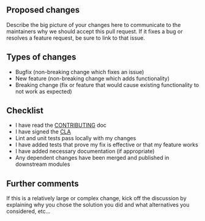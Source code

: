## Proposed changes

Describe the big picture of your changes here to communicate to the maintainers why we should accept this pull request. If it fixes a bug or resolves a feature request, be sure to link to that issue.

## Types of changes

-  Bugfix (non-breaking change which fixes an issue)
-  New feature (non-breaking change which adds functionality)
-  Breaking change (fix or feature that would cause existing functionality to not work as expected)

## Checklist

-  I have read the [CONTRIBUTING](https://github.com/appium/appium/blob/master/CONTRIBUTING.md) doc
-  I have signed the [CLA](https://cla.js.foundation/appium/appium)
-  Lint and unit tests pass locally with my changes
-  I have added tests that prove my fix is effective or that my feature works
-  I have added necessary documentation (if appropriate)
-  Any dependent changes have been merged and published in downstream modules

## Further comments

If this is a relatively large or complex change, kick off the discussion by explaining why you chose the solution you did and what alternatives you considered, etc...
